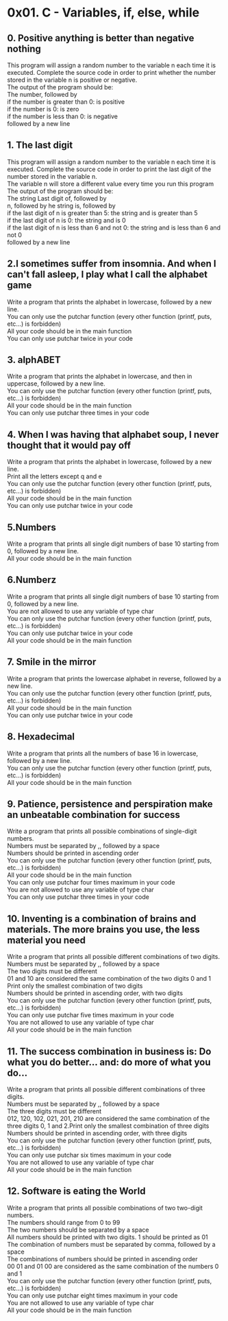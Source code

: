 # 0x01. C - Variables, if, else, while
## 0. Positive anything is better than negative nothing 
This program will assign a random number to the variable n each time it is executed. Complete the source code in order to print whether the number stored in the variable n is positive or negative.<br>
The output of the program should be:<br>
The number, followed by<br>
if the number is greater than 0: is positive<br>
if the number is 0: is zero<br>
if the number is less than 0: is negative<br>
followed by a new line<br>
## 1. The last digit
This program will assign a random number to the variable n each time it is executed. Complete the source code in order to print the last digit of the number stored in the variable n.<br>
The variable n will store a different value every time you run this program<br>
The output of the program should be:<br>
The string Last digit of, followed by<br>
n, followed by he string is, followed by <br>
if the last digit of n is greater than 5: the string and is greater than 5<br>
if the last digit of n is 0: the string and is 0<br>
if the last digit of n is less than 6 and not 0: the string and is less than 6 and not 0<br>
followed by a new line<br>
## 2.I sometimes suffer from insomnia. And when I can't fall asleep, I play what I call the alphabet game
Write a program that prints the alphabet in lowercase, followed by a new line.<br>
You can only use the putchar function (every other function (printf, puts, etc…) is forbidden)<br>
All your code should be in the main function<br>
You can only use putchar twice in your code<br>
## 3. alphABET
Write a program that prints the alphabet in lowercase, and then in uppercase, followed by a new line.<br>
You can only use the putchar function (every other function (printf, puts, etc…) is forbidden)<br>
All your code should be in the main function<br>
You can only use putchar three times in your code<br>
## 4. When I was having that alphabet soup, I never thought that it would pay off
Write a program that prints the alphabet in lowercase, followed by a new line.<br>
Print all the letters except q and e<br>
You can only use the putchar function (every other function (printf, puts, etc…) is forbidden)<br>
All your code should be in the main function<br>
You can only use putchar twice in your code<br>
## 5.Numbers
Write a program that prints all single digit numbers of base 10 starting from 0, followed by a new line.<br>
All your code should be in the main function<br>
## 6.Numberz
Write a program that prints all single digit numbers of base 10 starting from 0, followed by a new line.<br>
You are not allowed to use any variable of type char<br>
You can only use the putchar function (every other function (printf, puts, etc…) is forbidden)<br>
You can only use putchar twice in your code<br>
All your code should be in the main function<br>
## 7. Smile in the mirror
Write a program that prints the lowercase alphabet in reverse, followed by a new line.<br>
You can only use the putchar function (every other function (printf, puts, etc…) is forbidden)<br>
All your code should be in the main function<br>
You can only use putchar twice in your code<br>
## 8. Hexadecimal
Write a program that prints all the numbers of base 16 in lowercase, followed by a new line.<br>
You can only use the putchar function (every other function (printf, puts, etc…) is forbidden)<br>
All your code should be in the main function<br>
## 9. Patience, persistence and perspiration make an unbeatable combination for success
Write a program that prints all possible combinations of single-digit numbers.<br>
Numbers must be separated by ,, followed by a space<br>
Numbers should be printed in ascending order<br>
You can only use the putchar function (every other function (printf, puts, etc…) is forbidden)<br>
All your code should be in the main function<br>
You can only use putchar four times maximum in your code<br>
You are not allowed to use any variable of type char<br>
You can only use putchar three times in your code<br>
## 10. Inventing is a combination of brains and materials. The more brains you use, the less material you need
Write a program that prints all possible different combinations of two digits.<br>
Numbers must be separated by ,, followed by a space<br>
The two digits must be different<br>
01 and 10 are considered the same combination of the two digits 0 and 1<br>
Print only the smallest combination of two digits<br>
Numbers should be printed in ascending order, with two digits<br>
You can only use the putchar function (every other function (printf, puts, etc…) is forbidden)<br>
You can only use putchar five times maximum in your code<br>
You are not allowed to use any variable of type char<br>
All your code should be in the main function<br>
## 11. The success combination in business is: Do what you do better... and: do more of what you do...
Write a program that prints all possible different combinations of three digits.<br>
Numbers must be separated by ,, followed by a space<br>
The three digits must be different<br>
012, 120, 102, 021, 201, 210 are considered the same combination of the three digits 0, 1 and 2.Print only the smallest combination of three digits
Numbers should be printed in ascending order, with three digits<br>
You can only use the putchar function (every other function (printf, puts, etc…) is forbidden)<br>
You can only use putchar six times maximum in your code<br>
You are not allowed to use any variable of type char<br>
All your code should be in the main function<br>
## 12. Software is eating the World
Write a program that prints all possible combinations of two two-digit numbers.<br>
The numbers should range from 0 to 99<br>
The two numbers should be separated by a space<br>
All numbers should be printed with two digits. 1 should be printed as 01<br>
The combination of numbers must be separated by comma, followed by a space<br>
The combinations of numbers should be printed in ascending order<br>
00 01 and 01 00 are considered as the same combination of the numbers 0 and 1<br>
You can only use the putchar function (every other function (printf, puts, etc…) is forbidden)<br>
You can only use putchar eight times maximum in your code<br>
You are not allowed to use any variable of type char<br>
All your code should be in the main function<br>
